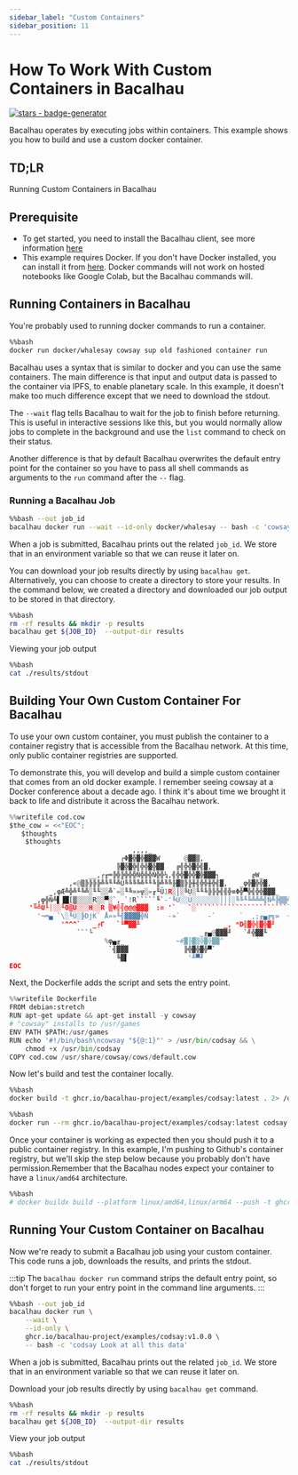 ```yaml
---
sidebar_label: "Custom Containers"
sidebar_position: 11
---
```

# How To Work With Custom Containers in Bacalhau


[![stars - badge-generator](https://img.shields.io/github/stars/bacalhau-project/bacalhau?style=social)](https://github.com/bacalhau-project/bacalhau)

Bacalhau operates by executing jobs within containers. This example shows you how to build and use a custom docker container.

## TD;LR
Running Custom Containers in Bacalhau

## Prerequisite

- To get started, you need to install the Bacalhau client, see more information [here](https://docs.bacalhau.org/getting-started/installation)
- This example requires Docker. If you don't have Docker installed, you can install it from [here](https://docs.docker.com/install/). Docker commands will not work on hosted notebooks like Google Colab, but the Bacalhau commands will.


##  Running Containers in Bacalhau

You're probably used to running docker commands to run a container.


```bash
%%bash
docker run docker/whalesay cowsay sup old fashioned container run
```

Bacalhau uses a syntax that is similar to docker and you can use the same containers. The main difference is that input and output data is passed to the container via IPFS, to enable planetary scale. In this example, it doesn't make too much difference except that we need to download the stdout.

The `--wait` flag tells Bacalhau to wait for the job to finish before returning. This is useful in interactive sessions like this, but you would normally allow jobs to complete in the background and use the `list` command to check on their status.

Another difference is that by default Bacalhau overwrites the default entry point for the container so you have to pass all shell commands as arguments to the `run` command after the `--` flag.

### Running a Bacalhau Job


```bash
%%bash --out job_id
bacalhau docker run --wait --id-only docker/whalesay -- bash -c 'cowsay hello web3 uber-run'
```

When a job is submitted, Bacalhau prints out the related `job_id`. We store that in an environment variable so that we can reuse it later on.

You can download your job results directly by using `bacalhau get`. Alternatively, you can choose to create a directory to store your results. In the command below, we created a directory and downloaded our job output to be stored in that directory.


```bash
%%bash
rm -rf results && mkdir -p results
bacalhau get ${JOB_ID}  --output-dir results
```

Viewing your job output


```bash
%%bash
cat ./results/stdout
```

## Building Your Own Custom Container For Bacalhau

To use your own custom container, you must publish the container to a container registry that is accessible from the Bacalhau network. At this time, only public container registries are supported.

To demonstrate this, you will develop and build a simple custom container that comes from an old docker example. I remember seeing cowsay at a Docker conference about a decade ago. I think it's about time we brought it back to life and distribute it across the Bacalhau network.


```python
%%writefile cod.cow
$the_cow = <<"EOC";
   $thoughts
    $thoughts
                               ,,,,_
                            ┌Φ▓╬▓╬▓▓▓W      @▓▓▒,
                           ╠▓╬▓╬╣╬╬▓╬▓▓   ╔╣╬╬▓╬╣▓,
                    __,┌╓═╠╬╠╬╬╬Ñ╬╬╬Ñ╬╬¼,╣╬╬▓╬╬▓╬▓▓▓┐        ╔W_             ,φ▓▓
               ,«@▒╠╠╠╠╩╚╙╙╩Ü╚╚╚╚╩╙╙╚╠╩╚╚╟▓▒╠╠╫╣╬╬╫╬╣▓,   _φ╬▓╬╬▓,        ,φ╣▓▓╬╬
          _,φÆ╩╬╩╙╚╩░╙╙░░╩`=░╙╚»»╦░=╓╙Ü1R░│░╚Ü░╙╙╚╠╠╠╣╣╬≡Φ╬▀╬╣╬╬▓▓▓_   ╓▄▓▓▓▓▓▓╬▌
      _,φ╬Ñ╩▌▐█[▒░░░░R░░▀░`,_`!R`````╙`-'╚Ü░░Ü░░░░░░░│││░╚╚╙╚╩╩╩╣Ñ╩╠▒▒╩╩▀▓▓╣▓▓╬╠▌
     '╚╩Ü╙│░░╙Ö▒Ü░░░H░░R ▒¥╣╣@@@▓▓▓  := '`   `░``````````````````````````]▓▓▓╬╬╠H
       '¬═▄ `\░╙Ü░╠DjK` Å»»╙╣▓▓▓▓╬Ñ     -»`       -`      `  ,;╓▄╔╗∞  ~▓▓▓▀▓▓╬╬╬▌
             '^^^`   _╒Γ   `╙▀▓▓╨                     _, ⁿD╣▓╬╣▓╬▓╜      ╙╬▓▓╬╬▓▓
                 ```└                           _╓▄@▓▓▓╜   `╝╬▓▓╙           ²╣╬▓▓
                        %φ▄╓_             ~#▓╠▓▒╬▓╬▓▓^        `                ╙╙
                         `╣▓▓▓              ╠╬▓╬▓╬▀`
                           ╚▓▌               '╨▀╜
EOC
```

Next, the Dockerfile adds the script and sets the entry point.


```python
%%writefile Dockerfile
FROM debian:stretch
RUN apt-get update && apt-get install -y cowsay
# "cowsay" installs to /usr/games
ENV PATH $PATH:/usr/games
RUN echo '#!/bin/bash\ncowsay "${@:1}"' > /usr/bin/codsay && \
    chmod +x /usr/bin/codsay
COPY cod.cow /usr/share/cowsay/cows/default.cow
```

Now let's build and test the container locally.


```bash
%%bash
docker build -t ghcr.io/bacalhau-project/examples/codsay:latest . 2> /dev/null
```


```bash
%%bash
docker run --rm ghcr.io/bacalhau-project/examples/codsay:latest codsay I like swimming in data
```

Once your container is working as expected then you should push it to a public container registry. In this example, I'm pushing to Github's container registry, but we'll skip the step below because you probably don't have permission.Remember that the Bacalhau nodes expect your container to have a `linux/amd64` architecture.


```bash
%%bash
# docker buildx build --platform linux/amd64,linux/arm64 --push -t ghcr.io/bacalhau-project/examples/codsay:latest .
```

##  Running Your Custom Container on Bacalhau

Now we're ready to submit a Bacalhau job using your custom container. This code runs a job, downloads the results, and prints the stdout.

:::tip
The `bacalhau docker run` command strips the default entry point, so don't forget to run your entry point in the command line arguments.
:::


```bash
%%bash --out job_id
bacalhau docker run \
    --wait \
    --id-only \
    ghcr.io/bacalhau-project/examples/codsay:v1.0.0 \
    -- bash -c 'codsay Look at all this data'
```

When a job is submitted, Bacalhau prints out the related `job_id`. We store that in an environment variable so that we can reuse it later on.

Download your job results directly by using `bacalhau get` command.


```bash
%%bash
rm -rf results && mkdir -p results
bacalhau get ${JOB_ID}  --output-dir results
```

View your job output


```bash
%%bash
cat ./results/stdout
```
